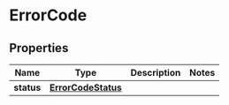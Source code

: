 
# ErrorCode

## Properties
Name | Type | Description | Notes
------------ | ------------- | ------------- | -------------
**status** | [**ErrorCodeStatus**](ErrorCodeStatus.md) |  | 



